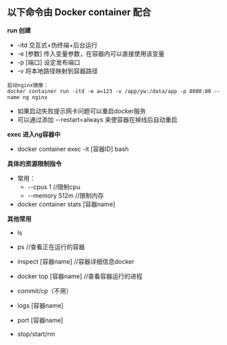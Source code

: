 ## 以下命令由 Docker container 配合

__run 创建__
* -itd  交互式+伪终端+后台运行
* -e [参数] 传入变量参数，在容器内可以直接使用该变量
* -p [端口] 设定发布端口
* -v 将本地路径映射到容器路径
```
启动nginx镜像：
docker container run -itd -e a=123 -v /app/yw:/data/app -p 8080:80 --name ng nginx
```
* 如果启动失败提示网卡问题可以重启docker服务
* 可以通过添加 --restart=always 来使容器在掉线后自动重启

__exec 进入ng容器中__
* docker container exec -it [容器ID] bash

__具体的资源限制指令__
* 常用：
    * --cpus 1 //限制cpu
    * --memory 512m //限制内存
* docker container stats [容器name]

__其他常用__
* ls 

* ps //查看正在运行的容器

* inspect [容器name] //容器详细信息docker

* docker top [容器name] //查看容器运行的进程

* commit/cp（不用）

* logs [容器name]

* port [容器name]

* stop/start/rm